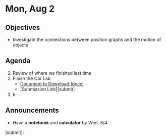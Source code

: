 Mon, Aug 2
=========  

Objectives
------------
- Investigate the connections between position graphs and the motion of objects

Agenda  
---------  

 1. Review of where we finished last time
 2. Finish the Car Lab
	 - [Document to Download (docx)][docx]
	 - [Submission Link][submit]
 3. k

Announcements
-------------  
- Have a **notebook** and **calculator** by Wed, 8/4

[docx]: https://avon.schoology.com/course/5138386902/materials/gp/5145136677
[submit]: 
<!--stackedit_data:
eyJoaXN0b3J5IjpbLTIwODA4NTQ1MDMsNTYxNjIyNjk4LC0yMT
E0MDk4ODg1LC02ODAyMjc3MzksMjAzNDUxNjUzMCwxMzQ4MDEy
Mjg3LDE3NDU3Mjg4MCwtMTQyNjQwNzQwOCwyMDc0NjEyNzMwLC
0xNTIyODE2ODExLDgwMTM0OTIyMSwxNzMwMDkwMDMxLDk1ODcw
MDU4LC0xMTU0MzE4ODQyLDE1ODQyMTAyMjcsMjY2NTQ4Nzk1LC
03NzU0NDI5MDYsMTIzMjMxNjk1NSw2MTgwNDIzMzcsMTU4MDc5
OTQwNV19
-->